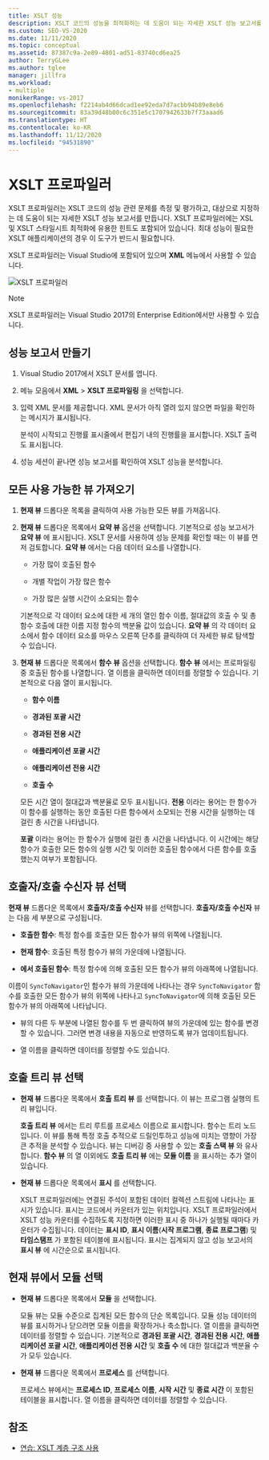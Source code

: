 ```yaml
---
title: XSLT 성능
description: XSLT 코드의 성능을 최적화하는 데 도움이 되는 자세한 XSLT 성능 보고서를 만드는 Visual Studio의 XSLT 프로파일러에 대해 알아봅니다.
ms.custom: SEO-VS-2020
ms.date: 11/11/2020
ms.topic: conceptual
ms.assetid: 87387c9a-2e89-4801-ad51-83740cd6ea25
author: TerryGLee
ms.author: tglee
manager: jillfra
ms.workload:
- multiple
monikerRange: vs-2017
ms.openlocfilehash: f2214ab4d66dcad1ee92eda7d7acbb94b89e8eb6
ms.sourcegitcommit: 83a39d48b00c6c351e5c1707942633b7f73aaad6
ms.translationtype: HT
ms.contentlocale: ko-KR
ms.lasthandoff: 11/12/2020
ms.locfileid: "94531890"
---
```

# <a name="the-xslt-profiler"></a>XSLT 프로파일러

XSLT 프로파일러는 XSLT 코드의 성능 관련 문제를 측정 및 평가하고, 대상으로 지정하는 데 도움이 되는 자세한 XSLT 성능 보고서를 만듭니다. XSLT 프로파일러에는 XSL 및 XSLT 스타일시트 최적화에 유용한 힌트도 포함되어 있습니다. 최대 성능이 필요한 XSLT 애플리케이션의 경우 이 도구가 반드시 필요합니다.

XSLT 프로파일러는 Visual Studio에 포함되어 있으며 **XML** 메뉴에서 사용할 수 있습니다.

![XSLT 프로파일러](../xml-tools/media/profile-xslt-menu.png "Visual Studio 2017의 XML 메뉴 항목 스크린샷")

> [!NOTE]
> XSLT 프로파일러는 Visual Studio 2017의 Enterprise Edition에서만 사용할 수 있습니다.

## <a name="create-a-performance-report"></a>성능 보고서 만들기

1. Visual Studio 2017에서 XSLT 문서를 엽니다.

2. 메뉴 모음에서 **XML** > **XSLT 프로파일링** 을 선택합니다.

3. 입력 XML 문서를 제공합니다. XML 문서가 아직 열려 있지 않으면 파일을 확인하는 메시지가 표시됩니다.

   분석이 시작되고 진행률 표시줄에서 편집기 내의 진행률을 표시합니다. XSLT 출력도 표시됩니다.

4. 성능 세션이 끝나면 성능 보고서를 확인하여 XSLT 성능을 분석합니다.

## <a name="get-all-available-views"></a>모든 사용 가능한 뷰 가져오기

1. **현재 뷰** 드롭다운 목록을 클릭하여 사용 가능한 모든 뷰를 가져옵니다.

2. **현재 뷰** 드롭다운 목록에서 **요약 뷰** 옵션을 선택합니다. 기본적으로 성능 보고서가 **요약 뷰** 에 표시됩니다. XSLT 문서를 사용하여 성능 문제를 확인할 때는 이 뷰를 먼저 검토합니다. **요약 뷰** 에서는 다음 데이터 요소를 나열합니다.

   - 가장 많이 호출된 함수

   - 개별 작업이 가장 많은 함수

   - 가장 많은 실행 시간이 소요되는 함수

   기본적으로 각 데이터 요소에 대한 세 개의 열인 함수 이름, 절대값의 호출 수 및 총 함수 호출에 대한 이름 지정 함수의 백분율 값이 있습니다. **요약 뷰** 의 각 데이터 요소에서 함수 데이터 요소를 마우스 오른쪽 단추를 클릭하여 더 자세한 뷰로 탐색할 수 있습니다.

3. **현재 뷰** 드롭다운 목록에서 **함수 뷰** 옵션을 선택합니다. **함수 뷰** 에서는 프로파일링 중 호출된 함수를 나열합니다. 열 이름을 클릭하면 데이터를 정렬할 수 있습니다. 기본적으로 다음 열이 표시됩니다.

    - **함수 이름**

    - **경과된 포괄 시간**

    - **경과된 전용 시간**

    - **애플리케이션 포괄 시간**

    - **애플리케이션 전용 시간**

    - **호출 수**

   모든 시간 열이 절대값과 백분율로 모두 표시됩니다. **전용** 이라는 용어는 한 함수가 이 함수를 실행하는 동안 호출된 다른 함수에서 소모되는 전용 시간을 실행하는 데 걸린 총 시간을 나타냅니다.

   **포괄** 이라는 용어는 한 함수가 실행에 걸린 총 시간을 나타냅니다. 이 시간에는 해당 함수가 호출한 모든 함수의 실행 시간 및 이러한 호출된 함수에서 다른 함수를 호출했는지 여부가 포함됩니다.

## <a name="select-callercallee-view"></a>호출자/호출 수신자 뷰 선택

**현재 뷰** 드롭다운 목록에서 **호출자/호출 수신자** 뷰를 선택합니다. **호출자/호출 수신자** 뷰는 다음 세 부분으로 구성됩니다.

- **호출한 함수**: 특정 함수를 호출한 모든 함수가 뷰의 위쪽에 나열됩니다.

- **현재 함수**: 호출된 특정 함수가 뷰의 가운데에 나열됩니다.

- **에서 호출된 함수**: 특정 함수에 의해 호출된 모든 함수가 뷰의 아래쪽에 나열됩니다.

이름이 `SyncToNavigator`인 함수가 뷰의 가운데에 나타나는 경우 `SyncToNavigator` 함수를 호출한 모든 함수가 뷰의 위쪽에 나타나고 `SyncToNavigator`에 의해 호출된 모든 함수가 뷰의 아래쪽에 나타납니다.

- 뷰의 다른 두 부분에 나열된 함수를 두 번 클릭하여 뷰의 가운데에 있는 함수를 변경할 수 있습니다. 그러면 변경 내용을 자동으로 반영하도록 뷰가 업데이트됩니다.

- 열 이름을 클릭하면 데이터를 정렬할 수도 있습니다.

## <a name="select-call-tree-view"></a>호출 트리 뷰 선택

- **현재 뷰** 드롭다운 목록에서 **호출 트리 뷰** 를 선택합니다. 이 뷰는 프로그램 실행의 트리 뷰입니다.

   **호출 트리 뷰** 에서는 트리 루트를 프로세스 이름으로 표시합니다. 함수는 트리 노드입니다. 이 뷰를 통해 특정 호출 추적으로 드릴인투하고 성능에 미치는 영향이 가장 큰 추적을 분석할 수 있습니다. 뷰는 디버깅 중 사용할 수 있는 **호출 스택 뷰** 와 유사합니다. **함수 뷰** 의 열 이외에도 **호출 트리 뷰** 에는 **모듈 이름** 을 표시하는 추가 열이 있습니다.

- **현재 뷰** 드롭다운 목록에서 **표시** 를 선택합니다.

   XSLT 프로파일러에는 연결된 주석이 포함된 데이터 컬렉션 스트림에 나타나는 표시가 있습니다. 표시는 코드에서 카운터가 있는 위치입니다. XSLT 프로파일러에서 XSLT 성능 카운터를 수집하도록 지정하면 이러한 표시 중 하나가 실행될 때마다 카운터가 수집됩니다. 데이터는 **표시 ID**, **표시 이름**(**시작 프로그램**, **종료 프로그램**) 및 **타임스탬프** 가 포함된 테이블에 표시됩니다. 표시는 집계되지 않고 성능 보고서의 **표시 뷰** 에 시간순으로 표시됩니다.

## <a name="select-modules-in-the-current-view"></a>현재 뷰에서 모듈 선택

- **현재 뷰** 드롭다운 목록에서 **모듈** 을 선택합니다.

   모듈 뷰는 모듈 수준으로 집계된 모든 함수의 단순 목록입니다. 모듈 성능 데이터의 뷰를 표시하거나 닫으려면 모듈 이름을 확장하거나 축소합니다. 열 이름을 클릭하면 데이터를 정렬할 수 있습니다. 기본적으로 **경과된 포괄 시간**, **경과된 전용 시간**, **애플리케이션 포괄 시간**, **애플리케이션 전용 시간** 및 **호출 수** 에 대한 절대값과 백분율 수가 모두 있습니다.

- **현재 뷰** 드롭다운 목록에서 **프로세스** 를 선택합니다.

   프로세스 뷰에서는 **프로세스 ID**, **프로세스 이름**, **시작 시간** 및 **종료 시간** 이 포함된 테이블을 표시합니다. 열 이름을 클릭하면 데이터를 정렬할 수 있습니다.

## <a name="see-also"></a>참조

- [연습: XSLT 계층 구조 사용](../xml-tools/walkthrough-using-xslt-hierarchy.md)
